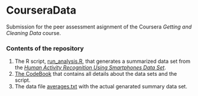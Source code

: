 CourseraData
============

Submission for the peer assessment asignment of the Coursera *Getting and Cleaning Data* course.  

### Contents of the repository

1. The R script, [run_analysis.R](./run_analysis.R), that generates a summarized data set from the [*Human Activity Recognition Using Smartphones Data Set*](http://archive.ics.uci.edu/ml/datasets/Human+Activity+Recognition+Using+Smartphones).  
2. [The CodeBook](./CodeBook.md) that contains all details about the data sets and the script.  
3. The data file [averages.txt](./averages.txt) with the actual genarated summary data set.



